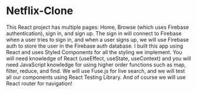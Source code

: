 # Netflix-Clone 
This React project has multiple pages: Home, Browse (which uses Firebase authentication), sign in, and sign up.
The sign in will connect to Firebase when a user tries to sign in, and when a user signs up, we will use Firebase
auth to store the user in the Firebase auth database. I built this app using React and uses Styled Components for
all the styling we implement. You will need knowledge of React (useEffect, useState, useContext) and you will need
JavaScript knowledge for using higher order functions such as map, filter, reduce, and find.
We will use Fuse.js for live search, and we will test all our components using React Testing Library.
And of course we will use React router for navigation!
